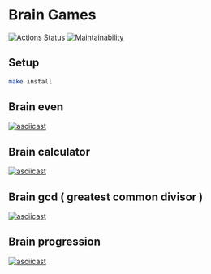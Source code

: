 # Brain Games

[![Actions Status](https://github.com/anders2004/frontend-project-lvl1/workflows/hexlet-check/badge.svg)](https://github.com/anders2004/frontend-project-lvl1/actions)
[![Maintainability](https://api.codeclimate.com/v1/badges/a99a88d28ad37a79dbf6/maintainability)](https://codeclimate.com/github/codeclimate/codeclimate/maintainability)

## Setup
```sh
make install
```

## Brain even
[![asciicast](https://asciinema.org/a/EbAI5jAI6fg6rBKbnr1IAG5k3.svg)](https://asciinema.org/a/EbAI5jAI6fg6rBKbnr1IAG5k3)

## Brain calculator
[![asciicast](https://asciinema.org/a/4D3OJaKsCurjLKYUw8uikwEnU.svg)](https://asciinema.org/a/4D3OJaKsCurjLKYUw8uikwEnU)

## Brain gcd ( greatest common divisor )
[![asciicast](https://asciinema.org/a/pJhd5B19XiXZe4ubYI9XJJ4xZ.svg)](https://asciinema.org/a/pJhd5B19XiXZe4ubYI9XJJ4xZ)

## Brain progression
[![asciicast](https://asciinema.org/a/iivW8s8YA1pgrSm0df2a5G0aH.svg)](https://asciinema.org/a/iivW8s8YA1pgrSm0df2a5G0aH)
